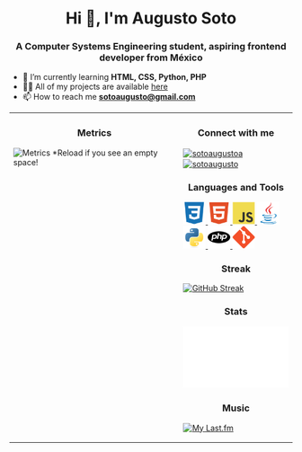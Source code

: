 <h1 align="center">Hi 👋, I'm Augusto Soto</h1>
<h3 align="center">A Computer Systems Engineering student, aspiring frontend developer from México</h3>

- 🌱 I’m currently learning **HTML, CSS, Python, PHP**
- 👨‍💻 All of my projects are available [here](https://sotoaugusto.github.io/)
- 📫 How to reach me **sotoaugusto@gmail.com**

<table>
<tr>
<td width="60%" valign="top">

<h3 align="center"> Metrics </h3>
  
![Metrics](https://metrics.lecoq.io/SotoAugusto?template=classic&base.header=0&languages=1&activity=1&achievements=1&base.indepth=false&languages.limit=8&languages.threshold=0%25&languages.other=false&languages.colors=github&languages.sections=most-used&languages.indepth=false&languages.analysis.timeout=15&languages.categories=markup%2C%20programming&languages.recent.categories=markup%2C%20programming&languages.recent.load=300&languages.recent.days=14&activity.limit=5&activity.load=300&activity.days=14&activity.visibility=all&activity.timestamps=false&activity.skipped=SotoAugusto&activity.filter=all&achievements.threshold=C&achievements.secrets=true&achievements.display=detailed&achievements.limit=0&config.timezone=America%2FMexico_City)
*Reload if you see an empty space!
</td>

<td width="40%" valign="top">

<h3 align="center"> Connect with me </h3>
  
  <a href="https://twitter.com/sotoaugustoa" target="blank"><img align="center" src="https://raw.githubusercontent.com/rahuldkjain/github-profile-readme-generator/master/src/images/icons/Social/twitter.svg" alt="sotoaugustoa" height="30" width="40" /></a>
  <a href="https://linkedin.com/in/sotoaugusto" target="blank"><img align="center" src="https://raw.githubusercontent.com/rahuldkjain/github-profile-readme-generator/master/src/images/icons/Social/linked-in-alt.svg" alt="sotoaugusto" height="30" width="40" /></a>
  
<h3 align="center"> Languages and Tools </h3>
  
  <a href="https://www.w3schools.com/css/" target="_blank" rel="noreferrer"> <img src="https://raw.githubusercontent.com/devicons/devicon/master/icons/css3/css3-plain.svg" alt="css3" width="40" height="40"/> </a> 
  <a href="https://www.w3schools.com/html/" target="_blank" rel="noreferrer"> <img src="https://raw.githubusercontent.com/devicons/devicon/master/icons/html5/html5-plain.svg" alt="html5" width="40" height="40"/> </a>
  <a href="https://www.w3schools.com/javascript/" target="_blank" rel="noreferrer"> <img src="https://raw.githubusercontent.com/devicons/devicon/master/icons/javascript/javascript-original.svg" alt="javascript" width="40" height="40"/> </a>
    <a href="https://www.w3schools.com/java/" target="_blank" rel="noreferrer"> <img src="https://raw.githubusercontent.com/devicons/devicon/master/icons/java/java-original.svg" alt="java" width="40" height="40"/> </a>
  <a href="https://www.w3schools.com/python/" target="_blank" rel="noreferrer"> <img src="https://raw.githubusercontent.com/devicons/devicon/master/icons/python/python-original.svg" alt="python" width="40" height="40"/> </a>
  <a href="https://www.w3schools.com/php/" target="_blank" rel="noreferrer"> <img src="https://raw.githubusercontent.com/devicons/devicon/master/icons/php/php-plain.svg" alt="php" width="40" height="40"/> </a>
  <a href="https://www.w3schools.com/git/" target="_blank" rel="noreferrer"> <img src="https://raw.githubusercontent.com/devicons/devicon/master/icons/git/git-plain.svg" alt="git" width="40" height="40"/> </a>
  
<h3 align="center"> Streak </h3>

[![GitHub Streak](http://github-readme-streak-stats.herokuapp.com?user=SotoAugusto&theme=tokyonight&hide_border=true&date_format=%5BY%20%5DM%20j&border=DDDDDD00)](https://git.io/streak-stats)
  
<h3 align="center"> Stats </h3>
  
![](https://raw.githubusercontent.com/SotoAugusto/github-stats-transparent/output/generated/overview.svg)
  
<h3 align="center"> Music </h3>

[![My Last.fm](https://lastfm-recently-played.vercel.app/api?user=amirsoto2)](https://www.last.fm/user/amirsoto2)
  
</td>
</tr>

</table>

<!-- <p><img align="left" src="https://github-readme-stats.vercel.app/api/top-langs?username=sotoaugusto&show_icons=true&locale=en&layout=compact" alt="sotoaugusto" /></p>

<p>&nbsp;<img align="center" src="https://github-readme-stats.vercel.app/api?username=sotoaugusto&show_icons=true&locale=en" alt="sotoaugusto" /></p> -->

<!-- ![](https://raw.githubusercontent.com/SotoAugusto/github-stats-transparent/output/generated/languages.svg) -->
